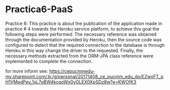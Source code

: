 # Practica6-PaaS

Practice 6:
This practice is about the publication of the application made in practice # 4 towards the Heroku 
service platform, to achieve this goal the following steps were performed: The necessary reference 
was obtained through the documentation provided by Heroku, then the source code was configured 
to detect that the required connection to the database is through Heroku in this way change the 
driver to the requested. Finally, the necessary methods extracted from the ORM-JPA class reference 
were implemented to complete the connection.

for more inform see: https://cepucmmedu-my.sharepoint.com/:b:/g/personal/20171408_ce_pucmm_edu_do/EZwoFT_pH1VMpdPev_1sL7oBW4kcqoWx0vGLEX0XpSDz8w?e=KWOfK3
